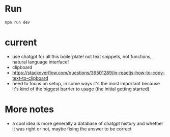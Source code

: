# Run
`npm run dev`

# current
* use chatgpt for all this boilerplate! not text snippets, not functions, natural language interface!
* clipboard
* https://stackoverflow.com/questions/39501289/in-reactjs-how-to-copy-text-to-clipboard
* need to focus on setup, in some ways it's the most important because it's kind of the biggest barrier to usage (the initial getting started)

# More notes
* a cool idea is more generally a database of chatgpt history and whether it was right or not, maybe fixing the answer to be correct
